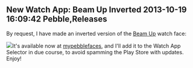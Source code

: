 New Watch App: Beam Up Inverted
2013-10-19 16:09:42
Pebble,Releases
---

By request, I have made an inverted version of the <a title="Beam Up at MyPebbleFaces" href="http://www.mypebblefaces.com/apps/3905/6741/">Beam Up</a> watch face:

![](/assets/import/media/2013/10/mockup2.gif)It's available now at <a title="Beam Up Inverter at MyPebbleFaces" href="http://www.mypebblefaces.com/apps/3905/6741/6746/">mypebblefaces</a>, and I'll add it to the Watch App Selector in due course, to avoid spamming the Play Store with updates. Enjoy!
